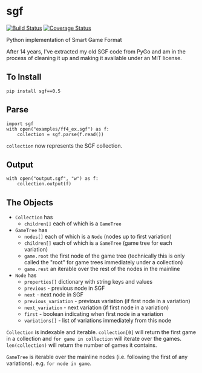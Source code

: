 # sgf

[![Build Status](https://travis-ci.org/jtauber/sgf.svg)](https://travis-ci.org/jtauber/sgf)
[![Coverage Status](https://coveralls.io/repos/jtauber/sgf/badge.svg?branch=master&service=github)](https://coveralls.io/github/jtauber/sgf?branch=master)

Python implementation of Smart Game Format

After 14 years, I've extracted my old SGF code from PyGo and am in the process
of cleaning it up and making it available under an MIT license.


## To Install

```
pip install sgf==0.5
```


## Parse

```
import sgf
with open("examples/ff4_ex.sgf") as f:
    collection = sgf.parse(f.read())
```

`collection` now represents the SGF collection.


## Output

```
with open("output.sgf", "w") as f:
    collection.output(f)
```


## The Objects

 * `Collection` has
   * `children[]` each of which is a `GameTree`
 * `GameTree` has
   * `nodes[]` each of which is a `Node` (nodes up to first variation)
   * `children[]` each of which is a `GameTree` (game tree for each variation)
   * `game.root` the first node of the game tree (technically this is only   
     called the "root" for game trees immediately under a collection)
   * `game.rest` an iterable over the rest of the nodes in the mainline
 * `Node` has
   * `properties[]` dictionary with string keys and values
   * `previous` - previous node in SGF
   * `next` - next node in SGF
   * `previous_variation` - previous variation (if first node in a variation)
   * `next_variation` - next variation (if first node in a variation)
   * `first` - boolean indicating when first node in a variation
   * `variations[]` - list of variations immediately from this node

`Collection` is indexable and iterable. `collection[0]` will return the first
game in a collection and `for game in collection` will iterate over the games.
`len(collection)` will return the number of games it contains.

`GameTree` is iterable over the mainline nodes (i.e. following the first of
any variations). e.g. `for node in game`.
